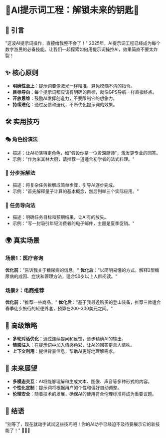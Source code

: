# 🚀AI提示词工程：解锁未来的钥匙🔑

## 🌟 引言
"这波AI提示词操作，直接给我整不会了！" 2025年，AI提示词工程已经成为每个数字游民的必备技能。让我们一起探索如何用提示词操控AI，效果简直不要太炸裂！

## ✨ 核心原则
- **明确性至上**：提示词要像激光一样精准，避免模糊不清的指令。
- **目标导向**：每个提示词都应该有明确的目标，就像GPS导航一样直指终点。
- **开放思维**：鼓励AI发挥创造力，不要限制它的想象力。
- **持续进化**：通过反馈和迭代，不断优化提示词的效果。

## 🛠️ 实用技巧
### 🎭 角色扮演法
- 描述：让AI扮演特定角色，如"假设你是一位资深厨师"，激发更专业的回答。
- 示例："作为米其林大厨，请推荐一道适合初学者的法式料理。"

### 🧩 分步拆解法
- 描述：将复杂任务拆解成简单步骤，引导AI逐步完成。
- 示例："首先解释量子计算的基本概念，然后列举三个实际应用。"

### 🎯 任务导向法
- 描述：明确任务目标和预期结果，让AI有的放矢。
- 示例："写一封吸引年轻消费者的电子邮件，主题是夏季促销。"

## 🌍 真实场景
### 场景1：医疗咨询
**优化前**："告诉我关于糖尿病的信息。"
**优化后**："以简明易懂的方式，解释2型糖尿病的成因、症状和管理方法，适合50岁以上人群阅读。"

### 场景2：电商推荐
**优化前**："推荐一些商品。"
**优化后**："基于我最近购买的登山装备，推荐三款适合春季徒步旅行的轻便外套，预算在200-300美元之间。"

## 🚀 高级策略
- **多轮对话优化**：通过连续提问和反馈，逐步精确AI的输出。
- **情感注入**：在提示词中加入情感色彩，让AI的回答更具人情味。
- **上下文利用**：提供背景信息，帮助AI更好地理解需求。

## 🔮 未来展望
- **多模态交互**：AI将能够理解和生成文本、图像、声音等多种形式的内容。
- **个性化定制**：提示词将根据用户的个性和偏好自动调整。
- **伦理安全**：随着技术的发展，确保AI的使用符合伦理标准将成为重要议题。

## 💪 结语
"别等了，现在就动手试试这些技巧吧！你的AI助手已经迫不及待要展示它的新技能了！" 🚀🌈🎉